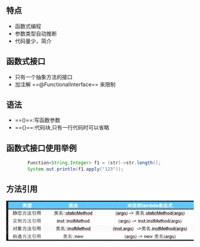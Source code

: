 ## 特点
- 函数式编程
- 参数类型自动推断
- 代码量少，简介

## 函数式接口
- 只有一个抽象方法的接口
- 加注解 ==@FunctionalInterface== 来限制

## 语法
- ==()==:写函数参数
- =={}==:代码块,只有一行代码时可以省略
 
## 函数式接口使用举例
```java
        Function<String,Integer> f1 = (str)->str.length();
        System.out.println(f1.apply("123"));
```

## 方法引用

![title](https://raw.githubusercontent.com/zhouyubiu/gitnotes_images/master/gitnote/2020/04/07/1586237802629-1586237802639.png)